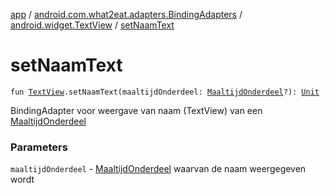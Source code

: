 [app](../../index.md) / [android.com.what2eat.adapters.BindingAdapters](../index.md) / [android.widget.TextView](index.md) / [setNaamText](./set-naam-text.md)

# setNaamText

`fun `[`TextView`](https://developer.android.com/reference/android/widget/TextView.html)`.setNaamText(maaltijdOnderdeel: `[`MaaltijdOnderdeel`](../../android.com.what2eat.model/-maaltijd-onderdeel/index.md)`?): `[`Unit`](https://kotlinlang.org/api/latest/jvm/stdlib/kotlin/-unit/index.html)

BindingAdapter voor weergave van naam (TextView) van een [MaaltijdOnderdeel](../../android.com.what2eat.model/-maaltijd-onderdeel/index.md)

### Parameters

`maaltijdOnderdeel` - [MaaltijdOnderdeel](../../android.com.what2eat.model/-maaltijd-onderdeel/index.md) waarvan de naam weergegeven wordt